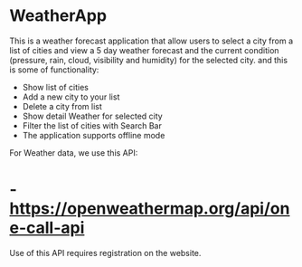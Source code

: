 # WeatherApp

This is a weather forecast application that allow users to select a city from a list of cities and view a 5 day weather forecast and the current condition (pressure, rain, cloud, visibility and humidity) for the selected city. and this is some of functionality:

- Show list of cities
- Add a new city to your list
- Delete a city from list
- Show detail Weather for selected city
- Filter the list of cities with Search Bar
- The application supports offline mode

For Weather data, we use this API: 
# - https://openweathermap.org/api/one-call-api
Use of this API requires registration on the website.
